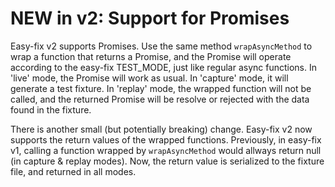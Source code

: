 
NEW in v2: Support for Promises
===============================

Easy-fix v2 supports Promises.  Use the same method `wrapAsyncMethod` to wrap a function that returns a Promise, and the Promise will operate according to the easy-fix TEST_MODE, just like regular async functions.  In 'live' mode, the Promise will work as usual.  In 'capture' mode, it will generate a test fixture.  In 'replay' mode, the wrapped function will not be called, and the returned Promise will be resolve or rejected with the data found in the fixture.

There is another small (but potentially breaking) change.  Easy-fix v2 now supports the return values of the wrapped functions.  Previously, in easy-fix v1, calling a function wrapped by `wrapAsyncMethod` would allways return null (in capture & replay modes).  Now, the return value is serialized to the fixture file, and returned in all modes.
